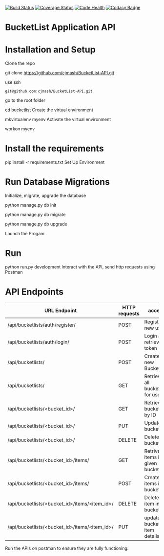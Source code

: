 [![Build Status](https://travis-ci.org/cjmash/BucketList-API.svg?branch=restful-api)](https://travis-ci.org/cjmash/BucketList-API)  [![Coverage Status](https://coveralls.io/repos/github/cjmash/BucketList-API/badge.svg?branch=restful-api)](https://coveralls.io/github/cjmash/BucketList-API?branch=restful-api)   [![Code Health](https://landscape.io/github/cjmash/BucketList-API/restful-api/landscape.svg?style=flat-square)](https://landscape.io/github/cjmash/BucketList-API/restful-api)    [![Codacy Badge](https://api.codacy.com/project/badge/Grade/5998ad5777634cb591392198de69ad3c)](https://www.codacy.com/app/cjmash/BucketList-API?utm_source=github.com&amp;utm_medium=referral&amp;utm_content=cjmash/BucketList-API&amp;utm_campaign=Badge_Grade)
# BucketList Application API


# Installation and Setup

Clone the repo

git clone https://github.com/cjmash/BucketList-API.git

use ssh

    git@github.com:cjmash/BucketList-API.git

go to the root folder

cd bucketlist
Create the virtual environment

mkvirtualenv myenv
Activate the virtual environment

workon myenv
# Install the requirements

pip install -r requirements.txt
Set Up Environment


# Run Database Migrations

 Initialize, migrate, upgrade the database

python manage.py db init

python manage.py db migrate

python manage.py db upgrade

Launch the Progam

# Run

python run.py development
Interact with the API, send http requests using Postman

# API Endpoints

URL Endpoint	|               HTTP requests   | access| status|
----------------|-----------------|-------------|------------------
/api/bucketlists/auth/register/   |      POST	| Register a new user|publc
/api/bucketlists/auth/login/	  |     POST	| Login and retrieve token|public
/api/bucketlists/	              |      POST	|Create a new Bucketlist|private
/api/bucketlists/	              |      GET	|     Retrieve all bucketlists for user|private
/api/bucketlists/<bucket_id>/            |  	GET	    | Retrieve a bucketlist by ID | private
/api/bucketlists/<bucket_id>/	          |      PUT	|     Update a bucketlist |private
/api/bucketlists/<bucket_id>/	          |      DELETE	| Delete a bucketlist |private
/api/bucketlists/<bucket_id>/items/  |           GET    |Retrive items in a given bucket list|private
/api/bucketlists/<bucket_id>/items/     |     POST	| Create items in a bucketlist |private
/api/bucketlists/<bucket_id>/items/<item_id>/|	DELETE	| Delete an item in a bucketlist |prvate
/api/bucketlists/<bucket_id>/items/<item_id>/|	PUT   	|update a bucketlist item details |private

Run the APIs on postman to ensure they are fully functioning.
